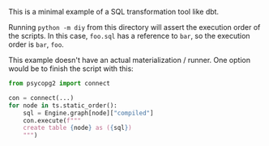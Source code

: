 This is a minimal example of a SQL transformation tool like dbt.

Running `python -m diy` from this directory will assert the execution order of the scripts. In this case, `foo.sql` has a reference to `bar`, so the execution order is `bar`, `foo`.

This example doesn't have an actual materialization / runner. One option would be to finish the script with this:

```python
from psycopg2 import connect

con = connect(...)
for node in ts.static_order():
    sql = Engine.graph[node]["compiled"]
    con.execute(f"""
    create table {node} as ({sql})
    """)
```

